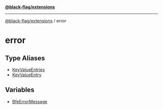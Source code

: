 [**@black-flag/extensions**][1]

---

[@black-flag/extensions][1] / error

# error

## Type Aliases

- [KeyValueEntries][2]
- [KeyValueEntry][3]

## Variables

- [BfeErrorMessage][4]

[1]: ../README.md
[2]: type-aliases/KeyValueEntries.md
[3]: type-aliases/KeyValueEntry.md
[4]: variables/BfeErrorMessage.md
